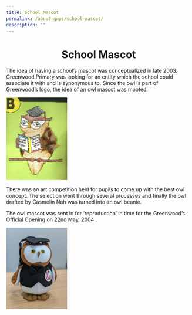 ```yaml
---
title: School Mascot
permalink: /about-gwps/school-mascot/
description: ""
---
```

# <center> School Mascot

	
The idea of having a school’s mascot was conceptualized in late 2003. Greenwood Primary was looking for an entity which the school could associate it with and is synonymous to. Since the owl is part of Greenwood’s logo, the idea of an owl mascot was mooted.

<img src="/images/owl.jpg" 
     style="width:33%">

There was an art competition held for pupils to come up with the best owl concept. The selection went through several processes and finally the owl drafted by Casmelin Nah was turned into an owl beanie.

The owl mascot was sent in for ‘reproduction’ in time for the Greenwood’s Official Opening on 22nd May, 2004 .

<img src="/images/owl2.jpg" 
     style="width:33%">